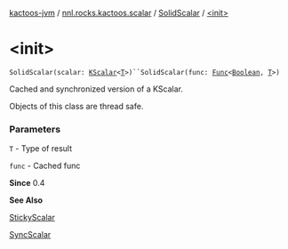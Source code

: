 [kactoos-jvm](../../index.md) / [nnl.rocks.kactoos.scalar](../index.md) / [SolidScalar](index.md) / [&lt;init&gt;](./-init-.md)

# &lt;init&gt;

`SolidScalar(scalar: `[`KScalar`](../../nnl.rocks.kactoos/-k-scalar.md)`<`[`T`](index.md#T)`>)``SolidScalar(func: `[`Func`](../../nnl.rocks.kactoos/-func/index.md)`<`[`Boolean`](https://kotlinlang.org/api/latest/jvm/stdlib/kotlin/-boolean/index.html)`, `[`T`](index.md#T)`>)`

Cached and synchronized version of a KScalar.

Objects of this class are thread safe.

### Parameters

`T` - Type of result

`func` - Cached func

**Since**
0.4

**See Also**

[StickyScalar](../-sticky-scalar/index.md)

[SyncScalar](../-sync-scalar/index.md)

